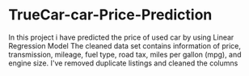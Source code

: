 # TrueCar-car-Price-Prediction
In this project i have predicted the price of used car by using Linear Regression Model
The cleaned data set contains information of price, transmission, mileage, fuel type, road tax, miles per gallon (mpg), and engine size. I've removed duplicate listings and cleaned the columns

